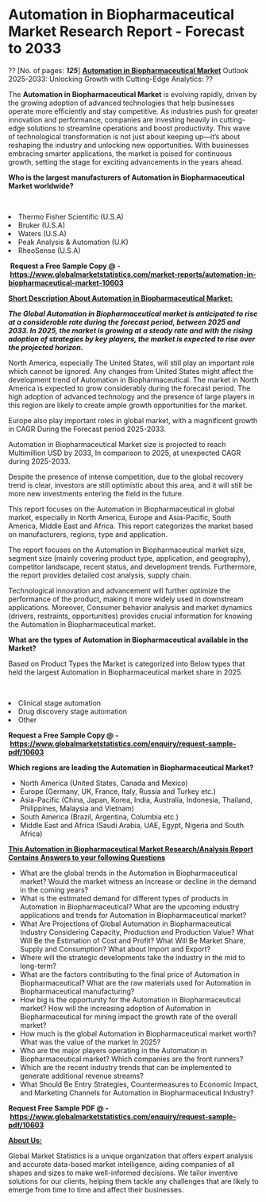 <H1>Automation in Biopharmaceutical Market Research Report - Forecast to 2033</H1><p>?? [No. of pages:&nbsp;<strong><em>125</em></strong>]&nbsp;<strong><a href="https://www.globalmarketstatistics.com/market-reports/automation-in-biopharmaceutical-market-10603">Automation in Biopharmaceutical&nbsp;Market</a></strong>&nbsp;Outlook 2025-2033: Unlocking Growth with Cutting-Edge Analytics: ??</p><p>The <strong>Automation in Biopharmaceutical Market</strong> is evolving rapidly, driven by the growing adoption of advanced technologies that help businesses operate more efficiently and stay competitive. As industries push for greater innovation and performance, companies are investing heavily in cutting-edge solutions to streamline operations and boost productivity. This wave of technological transformation is not just about keeping up&mdash;it&rsquo;s about reshaping the industry and unlocking new opportunities. With businesses embracing smarter applications, the market is poised for continuous growth, setting the stage for exciting advancements in the years ahead.</p><p><strong>Who is the largest manufacturers of Automation in Biopharmaceutical Market worldwide?</strong></p><p>&nbsp;<li>Thermo Fisher Scientific (U.S.A)<li>Bruker (U.S.A)<li>Waters (U.S.A)<li>Peak Analysis & Automation (U.K)<li>RheoSense (U.S.A)</p><p>&nbsp;<strong>Request a Free Sample Copy @ -&nbsp;<a href="https://www.globalmarketstatistics.com/market-reports/automation-in-biopharmaceutical-market-10603">https://www.globalmarketstatistics.com/market-reports/automation-in-biopharmaceutical-market-10603</a></strong></p><p><strong><u>Short Description About Automation in Biopharmaceutical Market:</u></strong></p><p><strong><em>The Global Automation in Biopharmaceutical market is anticipated to rise at a considerable rate during the forecast period, between 2025 and 2033. In 2025, the market is growing at a steady rate and with the rising adoption of strategies by key players, the market is expected to rise over the projected horizon.</em></strong></p><p>North America, especially The United States, will still play an important role which cannot be ignored. Any changes from United States might affect the development trend of Automation in Biopharmaceutical. The market in North America is expected to grow considerably during the forecast period. The high adoption of advanced technology and the presence of large players in this region are likely to create ample growth opportunities for the market.</p><p>Europe also play important roles in global market, with a magnificent growth in CAGR During the Forecast period 2025-2033.</p><p>Automation in Biopharmaceutical Market size is projected to reach Multimillion USD by 2033, In comparison to 2025, at unexpected CAGR during 2025-2033.</p><p>Despite the presence of intense competition, due to the global recovery trend is clear, investors are still optimistic about this area, and it will still be more new investments entering the field in the future.</p><p>This report focuses on the Automation in Biopharmaceutical in global market, especially in North America, Europe and Asia-Pacific, South America, Middle East and Africa. This report categorizes the market based on manufacturers, regions, type and application.</p><p>The report focuses on the Automation in Biopharmaceutical market size, segment size (mainly covering product type, application, and geography), competitor landscape, recent status, and development trends. Furthermore, the report provides detailed cost analysis, supply chain.</p><p>Technological innovation and advancement will further optimize the performance of the product, making it more widely used in downstream applications. Moreover, Consumer behavior analysis and market dynamics (drivers, restraints, opportunities) provides crucial information for knowing the Automation in Biopharmaceutical market.</p><p><strong>What are the types of Automation in Biopharmaceutical available in the Market?</strong></p><p>Based on Product Types the Market is categorized into Below types that held the largest Automation in Biopharmaceutical market share in 2025.</p><p>&nbsp;<li>Clinical stage automation<li> Drug discovery stage automation<li> Other&nbsp;</p><p><strong>Request a Free Sample Copy @ -&nbsp;<a href="https://www.globalmarketstatistics.com/enquiry/request-sample-pdf/10603">https://www.globalmarketstatistics.com/enquiry/request-sample-pdf/10603</a></strong></p><p><strong>Which regions are leading the Automation in Biopharmaceutical Market?</strong></p><ul><li>North America (United States, Canada and Mexico)</li><li>Europe (Germany, UK, France, Italy, Russia and Turkey etc.)</li><li>Asia-Pacific (China, Japan, Korea, India, Australia, Indonesia, Thailand, Philippines, Malaysia and Vietnam)</li><li>South America (Brazil, Argentina, Columbia etc.)</li><li>Middle East and Africa (Saudi Arabia, UAE, Egypt, Nigeria and South Africa)</li></ul><p><strong><u>This Automation in Biopharmaceutical Market Research/Analysis Report Contains Answers to your following Questions</u></strong></p><ul><li>What are the global trends in the Automation in Biopharmaceutical market? Would the market witness an increase or decline in the demand in the coming years?</li><li>What is the estimated demand for different types of products in Automation in Biopharmaceutical? What are the upcoming industry applications and trends for Automation in Biopharmaceutical market?</li><li>What Are Projections of Global Automation in Biopharmaceutical Industry Considering Capacity, Production and Production Value? What Will Be the Estimation of Cost and Profit? What Will Be Market Share, Supply and Consumption? What about Import and Export?</li><li>Where will the strategic developments take the industry in the mid to long-term?</li><li>What are the factors contributing to the final price of Automation in Biopharmaceutical? What are the raw materials used for Automation in Biopharmaceutical manufacturing?</li><li>How big is the opportunity for the Automation in Biopharmaceutical market? How will the increasing adoption of Automation in Biopharmaceutical for mining impact the growth rate of the overall market?</li><li>How much is the global Automation in Biopharmaceutical market worth? What was the value of the market In 2025?</li><li>Who are the major players operating in the Automation in Biopharmaceutical market? Which companies are the front runners?</li><li>Which are the recent industry trends that can be implemented to generate additional revenue streams?</li><li>What Should Be Entry Strategies, Countermeasures to Economic Impact, and Marketing Channels for Automation in Biopharmaceutical Industry?</li></ul><p><strong>Request Free Sample PDF @ -&nbsp;<a href="https://www.globalmarketstatistics.com/enquiry/request-sample-pdf/10603">https://www.globalmarketstatistics.com/enquiry/request-sample-pdf/10603</a></strong></p><p><strong><u>About Us:</u></strong></p><p>Global Market Statistics&nbsp;is a unique organization that offers expert analysis and accurate data-based market intelligence, aiding companies of all shapes and sizes to make well-informed decisions. We tailor inventive solutions for our clients, helping them tackle any challenges that are likely to emerge from time to time and affect their businesses.</p>

